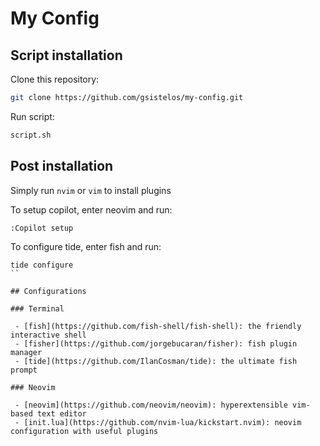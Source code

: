 # My Config

## Script installation

Clone this repository:
```sh
git clone https://github.com/gsistelos/my-config.git
```

Run script:
```sh
script.sh
```

## Post installation

Simply run `nvim` or `vim` to install plugins

To setup copilot, enter neovim and run:
```neovim
:Copilot setup
```

To configure tide, enter fish and run:
```fish
tide configure
``

## Configurations

### Terminal

 - [fish](https://github.com/fish-shell/fish-shell): the friendly interactive shell
 - [fisher](https://github.com/jorgebucaran/fisher): fish plugin manager
 - [tide](https://github.com/IlanCosman/tide): the ultimate fish prompt

### Neovim

 - [neovim](https://github.com/neovim/neovim): hyperextensible vim-based text editor
 - [init.lua](https://github.com/nvim-lua/kickstart.nvim): neovim configuration with useful plugins
